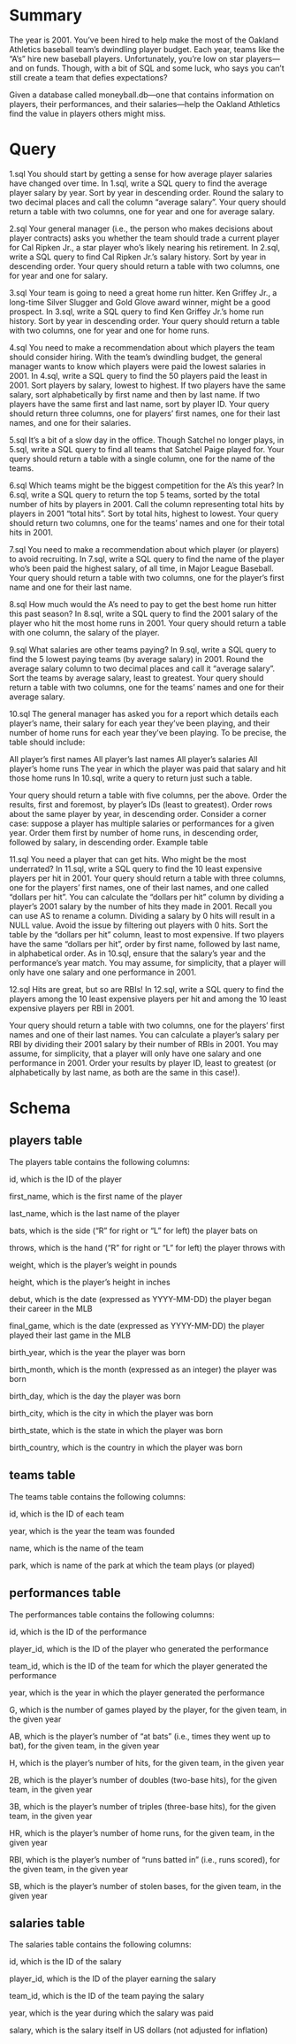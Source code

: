 # Summary
The year is 2001. You’ve been hired to help make the most of the Oakland Athletics baseball team’s dwindling player budget. Each year, teams like the “A’s” hire new baseball players. Unfortunately, you’re low on star players—and on funds. Though, with a bit of SQL and some luck, who says you can’t still create a team that defies expectations?

Given a database called moneyball.db—one that contains information on players, their performances, and their salaries—help the Oakland Athletics find the value in players others might miss.

# Query
1.sql You should start by getting a sense for how average player salaries have changed over time. In 1.sql, write a SQL query to find the average player salary by year. Sort by year in descending order.
Round the salary to two decimal places and call the column “average salary”. Your query should return a table with two columns, one for year and one for average salary.

2.sql Your general manager (i.e., the person who makes decisions about player contracts) asks you whether the team should trade a current player for Cal Ripken Jr., a star player who’s likely nearing his retirement. In 2.sql, write a SQL query to find Cal Ripken Jr.’s salary history. Sort by year in descending order. Your query should return a table with two columns, one for year and one for salary.

3.sql Your team is going to need a great home run hitter. Ken Griffey Jr., a long-time Silver Slugger and Gold Glove award winner, might be a good prospect. In 3.sql, write a SQL query to find Ken Griffey Jr.’s home run history. Sort by year in descending order.
Your query should return a table with two columns, one for year and one for home runs.

4.sql You need to make a recommendation about which players the team should consider hiring. With the team’s dwindling budget, the general manager wants to know which players were paid the lowest salaries in 2001. In 4.sql, write a SQL query to find the 50 players paid the least in 2001. Sort players by salary, lowest to highest.
If two players have the same salary, sort alphabetically by first name and then by last name.
If two players have the same first and last name, sort by player ID.
Your query should return three columns, one for players’ first names, one for their last names, and one for their salaries.

5.sql It’s a bit of a slow day in the office. Though Satchel no longer plays, in 5.sql, write a SQL query to find all teams that Satchel Paige played for.
 Your query should return a table with a single column, one for the name of the teams.

6.sql Which teams might be the biggest competition for the A’s this year? In 6.sql, write a SQL query to return the top 5 teams, sorted by the total number of hits by players in 2001.
 Call the column representing total hits by players in 2001 “total hits”. Sort by total hits, highest to lowest. Your query should return two columns, one for the teams’ names and one for their total hits in 2001.

7.sql
You need to make a recommendation about which player (or players) to avoid recruiting. In 7.sql, write a SQL query to find the name of the player who’s been paid the highest salary, of all time, in Major League Baseball.
Your query should return a table with two columns, one for the player’s first name and one for their last name.

8.sql
How much would the A’s need to pay to get the best home run hitter this past season? In 8.sql, write a SQL query to find the 2001 salary of the player who hit the most home runs in 2001.
Your query should return a table with one column, the salary of the player.

9.sql
What salaries are other teams paying? In 9.sql, write a SQL query to find the 5 lowest paying teams (by average salary) in 2001.
Round the average salary column to two decimal places and call it “average salary”.
Sort the teams by average salary, least to greatest.
Your query should return a table with two columns, one for the teams’ names and one for their average salary.

10.sql
The general manager has asked you for a report which details each player’s name, their salary for each year they’ve been playing, and their number of home runs for each year they’ve been playing. To be precise, the table should include:

All player’s first names
All player’s last names
All player’s salaries
All player’s home runs
The year in which the player was paid that salary and hit those home runs
In 10.sql, write a query to return just such a table.

Your query should return a table with five columns, per the above.
Order the results, first and foremost, by player’s IDs (least to greatest).
Order rows about the same player by year, in descending order.
Consider a corner case: suppose a player has multiple salaries or performances for a given year. Order them first by number of home runs, in descending order, followed by salary, in descending order.
Example table

11.sql
You need a player that can get hits. Who might be the most underrated? In 11.sql, write a SQL query to find the 10 least expensive players per hit in 2001.
Your query should return a table with three columns, one for the players’ first names, one of their last names, and one called “dollars per hit”.
You can calculate the “dollars per hit” column by dividing a player’s 2001 salary by the number of hits they made in 2001. Recall you can use AS to rename a column.
Dividing a salary by 0 hits will result in a NULL value. Avoid the issue by filtering out players with 0 hits.
Sort the table by the “dollars per hit” column, least to most expensive. If two players have the same “dollars per hit”, order by first name, followed by last name, in alphabetical order.
As in 10.sql, ensure that the salary’s year and the performance’s year match.
You may assume, for simplicity, that a player will only have one salary and one performance in 2001.

12.sql
Hits are great, but so are RBIs! In 12.sql, write a SQL query to find the players among the 10 least expensive players per hit and among the 10 least expensive players per RBI in 2001.

Your query should return a table with two columns, one for the players’ first names and one of their last names.
You can calculate a player’s salary per RBI by dividing their 2001 salary by their number of RBIs in 2001.
You may assume, for simplicity, that a player will only have one salary and one performance in 2001.
Order your results by player ID, least to greatest (or alphabetically by last name, as both are the same in this case!).

# Schema
## players table
The players table contains the following columns:

id, which is the ID of the player

first_name, which is the first name of the player

last_name, which is the last name of the player

bats, which is the side (“R” for right or “L” for left) the player bats on

throws, which is the hand (“R” for right or “L” for left) the player throws with

weight, which is the player’s weight in pounds

height, which is the player’s height in inches

debut, which is the date (expressed as YYYY-MM-DD) the player began their career in the MLB

final_game, which is the date (expressed as YYYY-MM-DD) the player played their last game in the MLB

birth_year, which is the year the player was born

birth_month, which is the month (expressed as an integer) the player was born

birth_day, which is the day the player was born

birth_city, which is the city in which the player was born

birth_state, which is the state in which the player was born

birth_country, which is the country in which the player was born

## teams table
The teams table contains the following columns:

id, which is the ID of each team

year, which is the year the team was founded

name, which is the name of the team

park, which is name of the park at which the team plays (or played)

## performances table

The performances table contains the following columns:

id, which is the ID of the performance

player_id, which is the ID of the player who generated the performance

team_id, which is the ID of the team for which the player generated the performance

year, which is the year in which the player generated the performance

G, which is the number of games played by the player, for the given team, in the given year

AB, which is the player’s number of “at bats” (i.e., times they went up to bat), for the given team, in the given year

H, which is the player’s number of hits, for the given team, in the given year

2B, which is the player’s number of doubles (two-base hits), for the given team, in the given year

3B, which is the player’s number of triples (three-base hits), for the given team, in the given year

HR, which is the player’s number of home runs, for the given team, in the given year

RBI, which is the player’s number of “runs batted in” (i.e., runs scored), for the given team, in the given year

SB, which is the player’s number of stolen bases, for the given team, in the given year

## salaries table
The salaries table contains the following columns:

id, which is the ID of the salary

player_id, which is the ID of the player earning the salary

team_id, which is the ID of the team paying the salary

year, which is the year during which the salary was paid

salary, which is the salary itself in US dollars (not adjusted for inflation)
